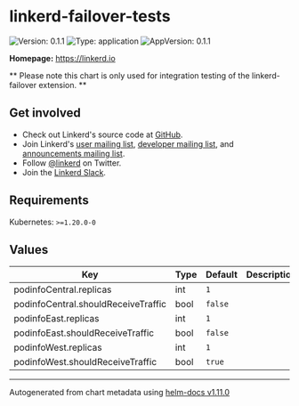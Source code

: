 <!-- markdownlint-disable -->
# linkerd-failover-tests

![Version: 0.1.1](https://img.shields.io/badge/Version-0.1.1-informational?style=flat-square)
![Type: application](https://img.shields.io/badge/Type-application-informational?style=flat-square)
![AppVersion: 0.1.1](https://img.shields.io/badge/AppVersion-0.1.1-informational?style=flat-square)

**Homepage:** <https://linkerd.io>

** Please note this chart is only used for integration testing of the linkerd-failover extension. **

## Get involved

* Check out Linkerd's source code at [GitHub][linkerd2].
* Join Linkerd's [user mailing list][linkerd-users], [developer mailing
  list][linkerd-dev], and [announcements mailing list][linkerd-announce].
* Follow [@linkerd][twitter] on Twitter.
* Join the [Linkerd Slack][slack].

[cncf]: https://www.cncf.io/
[getting-started]: https://linkerd.io/2/getting-started/
[linkerd2]: https://github.com/linkerd/linkerd2
[linkerd-announce]: https://lists.cncf.io/g/cncf-linkerd-announce
[linkerd-dev]: https://lists.cncf.io/g/cncf-linkerd-dev
[linkerd-docs]: https://linkerd.io/2/overview/
[linkerd-users]: https://lists.cncf.io/g/cncf-linkerd-users
[slack]: http://slack.linkerd.io
[twitter]: https://twitter.com/linkerd

## Requirements

Kubernetes: `>=1.20.0-0`

## Values

| Key | Type | Default | Description |
|-----|------|---------|-------------|
| podinfoCentral.replicas | int | `1` |  |
| podinfoCentral.shouldReceiveTraffic | bool | `false` |  |
| podinfoEast.replicas | int | `1` |  |
| podinfoEast.shouldReceiveTraffic | bool | `false` |  |
| podinfoWest.replicas | int | `1` |  |
| podinfoWest.shouldReceiveTraffic | bool | `true` |  |

----------------------------------------------
Autogenerated from chart metadata using [helm-docs v1.11.0](https://github.com/norwoodj/helm-docs/releases/v1.11.0)

